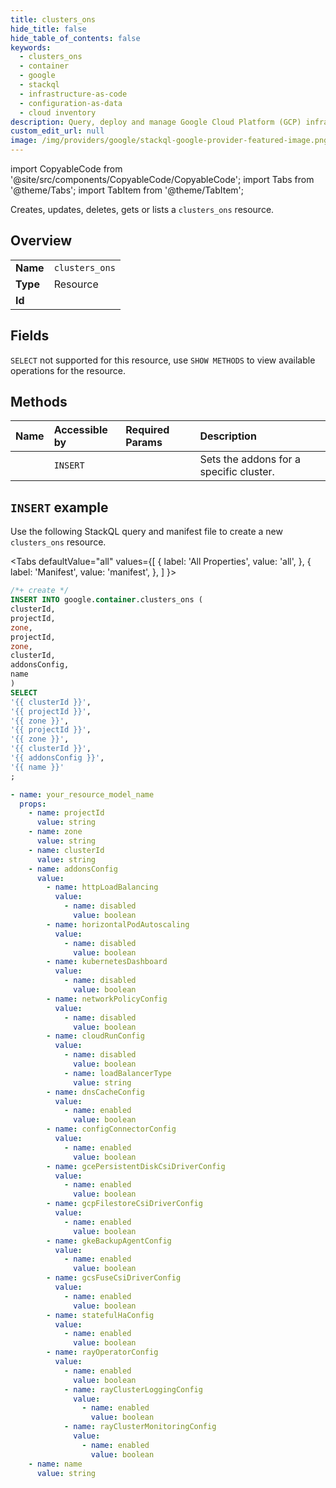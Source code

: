 ```yaml
---
title: clusters_ons
hide_title: false
hide_table_of_contents: false
keywords:
  - clusters_ons
  - container
  - google
  - stackql
  - infrastructure-as-code
  - configuration-as-data
  - cloud inventory
description: Query, deploy and manage Google Cloud Platform (GCP) infrastructure and resources using SQL
custom_edit_url: null
image: /img/providers/google/stackql-google-provider-featured-image.png
---
```


import CopyableCode from '@site/src/components/CopyableCode/CopyableCode';
import Tabs from '@theme/Tabs';
import TabItem from '@theme/TabItem';

Creates, updates, deletes, gets or lists a <code>clusters_ons</code> resource.

## Overview
<table><tbody>
<tr><td><b>Name</b></td><td><code>clusters_ons</code></td></tr>
<tr><td><b>Type</b></td><td>Resource</td></tr>
<tr><td><b>Id</b></td><td><CopyableCode code="google.container.clusters_ons" /></td></tr>
</tbody></table>

## Fields
`SELECT` not supported for this resource, use `SHOW METHODS` to view available operations for the resource.


## Methods
| Name | Accessible by | Required Params | Description |
|:-----|:--------------|:----------------|:------------|
| <CopyableCode code="projects_zones_clusters_addons" /> | `INSERT` | <CopyableCode code="clusterId, projectId, zone" /> | Sets the addons for a specific cluster. |

## `INSERT` example

Use the following StackQL query and manifest file to create a new <code>clusters_ons</code> resource.

<Tabs
    defaultValue="all"
    values={[
        { label: 'All Properties', value: 'all', },
        { label: 'Manifest', value: 'manifest', },
    ]
}>
<TabItem value="all">

```sql
/*+ create */
INSERT INTO google.container.clusters_ons (
clusterId,
projectId,
zone,
projectId,
zone,
clusterId,
addonsConfig,
name
)
SELECT 
'{{ clusterId }}',
'{{ projectId }}',
'{{ zone }}',
'{{ projectId }}',
'{{ zone }}',
'{{ clusterId }}',
'{{ addonsConfig }}',
'{{ name }}'
;
```
</TabItem>
<TabItem value="manifest">

```yaml
- name: your_resource_model_name
  props:
    - name: projectId
      value: string
    - name: zone
      value: string
    - name: clusterId
      value: string
    - name: addonsConfig
      value:
        - name: httpLoadBalancing
          value:
            - name: disabled
              value: boolean
        - name: horizontalPodAutoscaling
          value:
            - name: disabled
              value: boolean
        - name: kubernetesDashboard
          value:
            - name: disabled
              value: boolean
        - name: networkPolicyConfig
          value:
            - name: disabled
              value: boolean
        - name: cloudRunConfig
          value:
            - name: disabled
              value: boolean
            - name: loadBalancerType
              value: string
        - name: dnsCacheConfig
          value:
            - name: enabled
              value: boolean
        - name: configConnectorConfig
          value:
            - name: enabled
              value: boolean
        - name: gcePersistentDiskCsiDriverConfig
          value:
            - name: enabled
              value: boolean
        - name: gcpFilestoreCsiDriverConfig
          value:
            - name: enabled
              value: boolean
        - name: gkeBackupAgentConfig
          value:
            - name: enabled
              value: boolean
        - name: gcsFuseCsiDriverConfig
          value:
            - name: enabled
              value: boolean
        - name: statefulHaConfig
          value:
            - name: enabled
              value: boolean
        - name: rayOperatorConfig
          value:
            - name: enabled
              value: boolean
            - name: rayClusterLoggingConfig
              value:
                - name: enabled
                  value: boolean
            - name: rayClusterMonitoringConfig
              value:
                - name: enabled
                  value: boolean
    - name: name
      value: string

```
</TabItem>
</Tabs>
